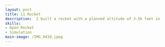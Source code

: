 ```yaml
---
layout: post
title: L1 Rocket
description:  I built a rocket with a planned altitude of 3.5k feet in order to complete my L1 rocketry certification through Tripli. Launch is currently planned for Fall 2025.
skills: 
- Open Rocket
- Simulation
main-image: /IMG_0410.jpeg
---
```


